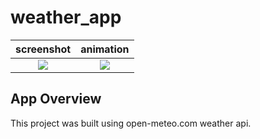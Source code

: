 # weather_app

screenshot                                   |  animation
:-------------------------------------------:|:---------------------------------------------:
![](https://i.ibb.co/fvM1yg3/weather-app.jpg)  |  ![](https://i.ibb.co/Q7WB0KN/animation.gif)


## App Overview

This project was built using open-meteo.com weather api.
